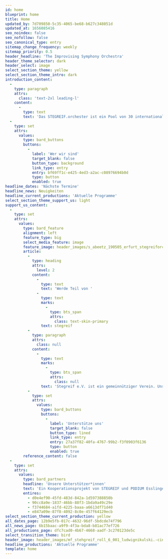 ```yaml
---
id: home
blueprint: home
title: Home
updated_by: 7d709850-5c35-4065-be68-b627c348051d
updated_at: 1656085416
seo_noindex: false
seo_nofollow: false
seo_canonical_type: entry
sitemap_change_frequency: weekly
sitemap_priority: 0.5
header_headline: 'The Improvising Symphony Orchestra'
header_theme_selector: dark
header_select: image
select_section_theme: yellow
select_section_theme_intro: dark
introduction_content:
  -
    type: paragraph
    attrs:
      class: 'text-2xl leading-l'
    content:
      -
        type: text
        text: 'Das STEGREIF.orchester ist ein Pool von 30 internationalen, genreübergreifenden Musiker*innen, die das Erbe klassischer Komposition ebenso schätzen wie die freie Improvisation. Wir betrachten klassische Sinfonien als Ausgangspunkt für ein neues Klangerlebnis. Mit choreographischen Elementen wechselt diese dirigenten- und notenblattfreie Konzertform zwischen Rekomposition und Improvisation.'
  -
    type: set
    attrs:
      values:
        type: bard_buttons
        buttons:
          -
            label: 'Wer wir sind'
            target_blank: false
            button_type: background
            link_type: entry
            entry: bf69ff1c-e425-4ed3-a2ac-c08976694b0d
            type: button
            enabled: true
headline_dates: 'Nächste Termine'
headline_news: Neuigkeiten
headline_current_productions: 'Aktuelle Programme'
select_section_theme_support_us: light
support_us_content:
  -
    type: set
    attrs:
      values:
        type: bard_feature
        alignment: left
        feature_type: big
        select_media_feature: image
        feature_image: header_images/s_abeetz_190505_erfurt_stegreiforchester_5d3_9590.-cinematic.jpg
        article:
          -
            type: heading
            attrs:
              level: 2
            content:
              -
                type: text
                text: 'Werde Teil von '
              -
                type: text
                marks:
                  -
                    type: bts_span
                    attrs:
                      class: text-skin-primary
                text: stegreif
          -
            type: paragraph
            attrs:
              class: null
            content:
              -
                type: text
                marks:
                  -
                    type: bts_span
                    attrs:
                      class: null
                text: 'Stegreif e.V. ist ein gemeinnütziger Verein. Unsere Arbeit lebt daher nicht nur von seinen Mitgliedern, sondern auch von den vielen externen Unterstützer*innen. Durch Projektförderungen, durch Spenden und durch unsere treuen Mitglieder der STEGREIF.family konnten wir in den vergangenen Jahren viel bewegen - dafür sagen wir von Herzen: Vielen Dank!'
          -
            type: set
            attrs:
              values:
                type: bard_buttons
                buttons:
                  -
                    label: 'Unterstütze uns'
                    target_blank: false
                    button_type: lined
                    link_type: entry
                    entry: 27a37f82-40fa-4767-99b2-f3f0903f6136
                    type: button
                    enabled: true
        reference_content: false
  -
    type: set
    attrs:
      values:
        type: bard_partners
        headline: 'Unsere Unterstützer*innen'
        text: 'Ein Kooperationsprojekt von STEGREIF und PODIUM Esslingen im Rahmen von #bebeethoven – gefördert durch die KULTURSTIFTUNG des BUNDES und das Land Baden-Württemberg - und außerdem gefördert durch die Karl-Schlecht-Stiftung.'
        entires:
          - d0e4ef90-45fd-483d-842a-1d597388850b
          - 90cc8a9e-1837-46bb-88f3-1bda9a49c29e
          - f3744684-a1fd-4225-baaa-a6613df71d40
          - e847a09e-87f8-4092-8c0e-457f64129ecb
select_section_theme_current_production: yellow
all_dates_page: 12b9e5fb-017c-4632-96df-5bdcde74f796
all_news_page: 6b15baac-a9f9-4f3a-bda8-b81ac77ef726
all_productions_page: dfc7cad0-4b67-4668-aadf-3c270123de5c
select_transition_theme: bird
header_image: header_images/mf_stehgreif_roll_6_001_ludwignikulski.-cinematic.jpg
headline_productions: 'Aktuelle Programme'
template: home
---
```

